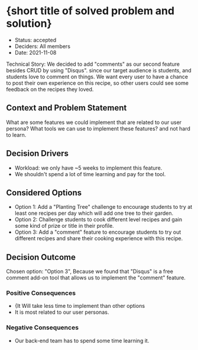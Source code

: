 # {short title of solved problem and solution}

* Status: accepted
* Deciders: All members
* Date: 2021-11-08

Technical Story: We decided to add "comments" as our second feature besides CRUD by using "Disqus". since our target audience is students, and students love to comment on things. We want every user to have a chance to post their own experience on this recipe, so other users could see some feedback on the recipes they loved.

## Context and Problem Statement

What are some features we could implement that are related to our user persona?
What tools we can use to implement these features? and not hard to learn.

## Decision Drivers 

* Workload: we only have ~5 weeks to implement this feature. 
* We shouldn't spend a lot of time learning and pay for the tool.

## Considered Options

* Option 1: Add a "Planting Tree" challenge to encourage students to try at least one recipes per day which will add one tree to their garden.
* Option 2: Challenge students to cook different level recipes and gain some kind of prize or title in their profile.
* Option 3: Add a "comment" feature to encourage students to try out different recipes and share their cooking experience with this recipe.

## Decision Outcome

Chosen option: "Option 3", Because we found that "Disqus" is a free comment add-on tool that allows us to implement the "comment" feature.

### Positive Consequences 

* {It Will take less time to implement than other options
* It is most related to our user personas.

### Negative Consequences 

* Our back-end team has to spend some time learning it.



